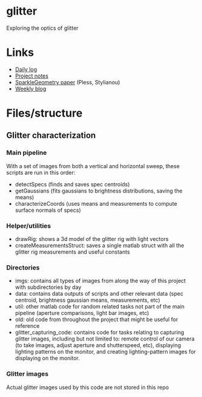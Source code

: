 # glitter
Exploring the optics of glitter

# Links
- [Daily log](https://docs.google.com/document/d/1gc7nJyvbHaAru2s7WA66u_z2e6hI94dILIBkRiRvMyo/edit#)
- [Project notes](https://docs.google.com/document/d/1eWWUWsdsPODOIP9aJ0DG5k2nGUHaMJvG3zi6A7wgaEk/edit)
- [SparkleGeometry paper](https://www.cv-foundation.org/openaccess/content_cvpr_2016_workshops/w16/papers/Stylianou_SparkleGeometry_Glitter_Imaging_CVPR_2016_paper.pdf) (Pless, Stylianou)
- [Weekly blog](https://blogs.gwu.edu/pless/)

# Files/structure
## Glitter characterization
### Main pipeline
With a set of images from both a vertical and horizontal sweep, 
these scripts are run in this order:
- detectSpecs (finds and saves spec centroids)
- getGaussians (fits gaussians to brightness distributions, saving the means)
- characterizeCoords (uses means and measurements to compute surface normals of specs)
### Helper/utilities
- drawRig: shows a 3d model of the glitter rig with light vectors
- createMeasurementsStruct: saves a single matlab struct with all the glitter rig measurements and useful constants
### Directories
- imgs: contains all types of images from along the way of this project with subdirectories by day
- data: contains data outputs of scripts and other relevant data (spec centroid, brightness gaussian means, measurements, etc)
- util: other matlab code for random related tasks not part of the main pipeline (aperture comparisons, light bar images, etc)
- old: old code from throughout the project that might be useful for reference
- glitter_capturing_code: contains code for tasks relating to capturing glitter images, including but not limited to: remote control of our camera (to take images, adjust aperture and shutterspeed, etc), displaying lighting patterns on the monitor, and creating lighting-pattern images for displaying on the monitor.
### Glitter images
Actual glitter images used by this code are not stored in this repo
